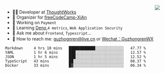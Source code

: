 <img align="right" src="https://github-readme-stats.vercel.app/api?username=guzhongren&show_icons=true&icon_color=805AD5&text_color=000&bg_color=ffffff&hide_title=true" />

- 👨‍💻  Developer at [ThoughtWorks](https://thoughtworks.com)
- 🏢 Organizer for [freeCodeCamp-XiAn](https://github.com/orgs/freeCodeCamp-XiAn)
- 🔭 Working on `Payment`
- 🌱 Learning [Deno](https://deno.land/),`4 metrics`,  `Web Application Security`
- 💬 Ask me about `Frontend`, `Typescript`...
- 🔎 How to reach me: [guzhognren@live.cn](guzhognren@live.cn) or [Wechat：GuzhongrenWX]()

<!--START_SECTION:waka-->
```text
Markdown     4 hrs 10 mins   ████████████░░░░░░░░░░░░░   47.77 % 
YAML         1 hr 6 mins     ███░░░░░░░░░░░░░░░░░░░░░░   12.57 % 
JSON         1 hr 5 mins     ███░░░░░░░░░░░░░░░░░░░░░░   12.52 % 
TypeScript   43 mins         ██░░░░░░░░░░░░░░░░░░░░░░░   08.37 % 
Docker       33 mins         █▓░░░░░░░░░░░░░░░░░░░░░░░   06.34 % 
```
<!--END_SECTION:waka-->

